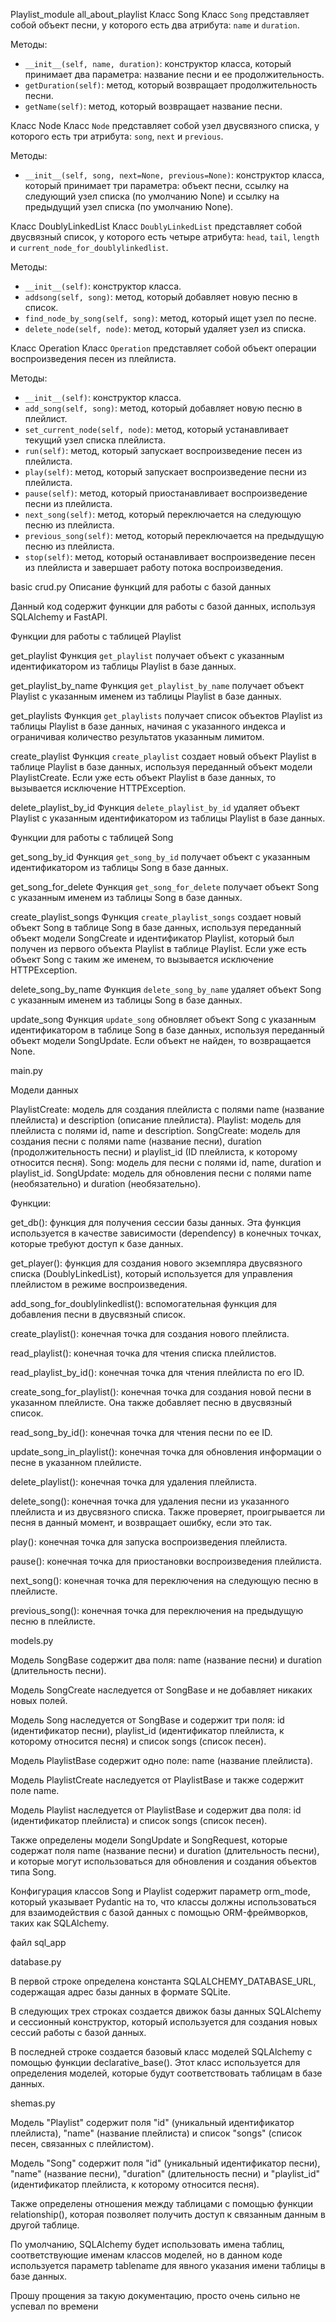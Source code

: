  Playlist_module
 all_about_playlist
 Класс Song
Класс `Song` представляет собой объект песни, у которого есть два атрибута: `name` и `duration`. 

Методы:
- `__init__(self, name, duration)`: конструктор класса, который принимает два параметра: название песни и ее продолжительность.
- `getDuration(self)`: метод, который возвращает продолжительность песни.
- `getName(self)`: метод, который возвращает название песни.

 Класс Node
Класс `Node` представляет собой узел двусвязного списка, у которого есть три атрибута: `song`, `next` и `previous`.

Методы:
- `__init__(self, song, next=None, previous=None)`: конструктор класса, который принимает три параметра: объект песни, ссылку на следующий узел списка (по умолчанию None) и ссылку на предыдущий узел списка (по умолчанию None).

 Класс DoublyLinkedList
Класс `DoublyLinkedList` представляет собой двусвязный список, у которого есть четыре атрибута: `head`, `tail`, `length` и `current_node_for_doublylinkedlist`.

Методы:
- `__init__(self)`: конструктор класса.
- `addsong(self, song)`: метод, который добавляет новую песню в список.
- `find_node_by_song(self, song)`: метод, который ищет узел по песне.
- `delete_node(self, node)`: метод, который удаляет узел из списка.

 Класс Operation
Класс `Operation` представляет собой объект операции воспроизведения песен из плейлиста.

Методы:
- `__init__(self)`: конструктор класса.
- `add_song(self, song)`: метод, который добавляет новую песню в плейлист.
- `set_current_node(self, node)`: метод, который устанавливает текущий узел списка плейлиста.
- `run(self)`: метод, который запускает воспроизведение песен из плейлиста.
- `play(self)`: метод, который запускает воспроизведение песни из плейлиста.
- `pause(self)`: метод, который приостанавливает воспроизведение песни из плейлиста.
- `next_song(self)`: метод, который переключается на следующую песню из плейлиста.
- `previous_song(self)`: метод, который переключается на предыдущую песню из плейлиста.
- `stop(self)`: метод, который останавливает воспроизведение песен из плейлиста и завершает работу потока воспроизведения.

 basic
 crud.py
 Описание функций для работы с базой данных

Данный код содержит функции для работы с базой данных, используя SQLAlchemy и FastAPI. 

 Функции для работы с таблицей Playlist

 get_playlist
Функция `get_playlist` получает объект с указанным идентификатором из таблицы Playlist в базе данных.

 get_playlist_by_name
Функция `get_playlist_by_name` получает объект Playlist с указанным именем из таблицы Playlist в базе данных.

 get_playlists
Функция `get_playlists` получает список объектов Playlist из таблицы Playlist в базе данных, начиная с указанного индекса и ограничивая количество результатов указанным лимитом.

 create_playlist
Функция `create_playlist` создает новый объект Playlist в таблице Playlist в базе данных, используя переданный объект модели PlaylistCreate. Если уже есть объект Playlist в базе данных, то вызывается исключение HTTPException.

 delete_playlist_by_id
Функция `delete_playlist_by_id` удаляет объект Playlist с указанным идентификатором из таблицы Playlist в базе данных.

 Функции для работы с таблицей Song

 get_song_by_id
Функция `get_song_by_id` получает объект с указанным идентификатором из таблицы Song в базе данных.

 get_song_for_delete
Функция `get_song_for_delete` получает объект Song с указанным именем из таблицы Song в базе данных.

 create_playlist_songs
Функция `create_playlist_songs` создает новый объект Song в таблице Song в базе данных, используя переданный объект модели SongCreate и идентификатор Playlist, который был получен из первого объекта Playlist в таблице Playlist. Если уже есть объект Song с таким же именем, то вызывается исключение HTTPException.

 delete_song_by_name
Функция `delete_song_by_name` удаляет объект Song с указанным именем из таблицы Song в базе данных.

 update_song
Функция `update_song` обновляет объект Song с указанным идентификатором в таблице Song в базе данных, используя переданный объект модели SongUpdate. Если объект не найден, то возвращается None.

 main.py

 Модели данных

PlaylistCreate: модель для создания плейлиста с полями name (название плейлиста) и description (описание плейлиста).
Playlist: модель для плейлиста с полями id, name и description.
SongCreate: модель для создания песни с полями name (название песни), duration (продолжительность песни) и playlist_id (ID плейлиста, к которому относится песня).
Song: модель для песни с полями id, name, duration и playlist_id.
SongUpdate: модель для обновления песни с полями name (необязательно) и duration (необязательно).

Функции:

get_db(): функция для получения сессии базы данных. Эта функция используется в качестве зависимости (dependency) в конечных точках, которые требуют доступ к базе данных.

get_player(): функция для создания нового экземпляра двусвязного списка (DoublyLinkedList), который используется для управления плейлистом в режиме воспроизведения.

add_song_for_doublylinkedlist(): вспомогательная функция для добавления песни в двусвязный список.

create_playlist(): конечная точка для создания нового плейлиста.

read_playlist(): конечная точка для чтения списка плейлистов.

read_playlist_by_id(): конечная точка для чтения плейлиста по его ID.

create_song_for_playlist(): конечная точка для создания новой песни в указанном плейлисте. Она также добавляет песню в двусвязный список.

read_song_by_id(): конечная точка для чтения песни по ее ID.

update_song_in_playlist(): конечная точка для обновления информации о песне в указанном плейлисте.

delete_playlist(): конечная точка для удаления плейлиста.

delete_song(): конечная точка для удаления песни из указанного плейлиста и из двусвязного списка. Также проверяет, проигрывается ли песня в данный момент, и возвращает ошибку, если это так.

play(): конечная точка для запуска воспроизведения плейлиста.

pause(): конечная точка для приостановки воспроизведения плейлиста.

next_song(): конечная точка для переключения на следующую песню в плейлисте.

previous_song(): конечная точка для переключения на предыдущую песню в плейлисте.

 models.py

Модель SongBase содержит два поля: name (название песни) и duration (длительность песни).

Модель SongCreate наследуется от SongBase и не добавляет никаких новых полей.

Модель Song наследуется от SongBase и содержит три поля: id (идентификатор песни), playlist_id (идентификатор плейлиста, к которому относится песня) и список songs (список песен).

Модель PlaylistBase содержит одно поле: name (название плейлиста).

Модель PlaylistCreate наследуется от PlaylistBase и также содержит поле name.

Модель Playlist наследуется от PlaylistBase и содержит два поля: id (идентификатор плейлиста) и список songs (список песен).

Также определены модели SongUpdate и SongRequest, которые содержат поля name (название песни) и duration (длительность песни), и которые могут использоваться для обновления и создания объектов типа Song.

Конфигурация классов Song и Playlist содержит параметр orm_mode, который указывает Pydantic на то, что классы должны использоваться для взаимодействия с базой данных с помощью ORM-фреймворков, таких как SQLAlchemy.

 файл sql_app

 database.py

В первой строке определена константа SQLALCHEMY_DATABASE_URL, содержащая адрес базы данных в формате SQLite.

В следующих трех строках создается движок базы данных SQLAlchemy и сессионный конструктор, который используется для создания новых сессий работы с базой данных.

В последней строке создается базовый класс моделей SQLAlchemy с помощью функции declarative_base(). Этот класс используется для определения моделей, которые будут соответствовать таблицам в базе данных.

 shemas.py

Модель "Playlist" содержит поля "id" (уникальный идентификатор плейлиста), "name" (название плейлиста) и список "songs" (список песен, связанных с плейлистом).

Модель "Song" содержит поля "id" (уникальный идентификатор песни), "name" (название песни), "duration" (длительность песни) и "playlist_id" (идентификатор плейлиста, к которому относится песня).

Также определены отношения между таблицами с помощью функции relationship(), которая позволяет получить доступ к связанным данным в другой таблице.

По умолчанию, SQLAlchemy будет использовать имена таблиц, соответствующие именам классов моделей, но в данном коде используется параметр tablename для явного указания имени таблицы в базе данных.

 Прошу прощения за такую документацию, просто очень сильно не успевал по времени
